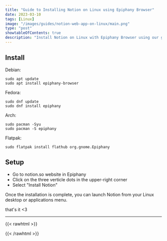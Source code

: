 ```yaml
---
title: "Guide to Installing Notion on Linux using Epiphany Browser"
date: 2023-03-10
tags: [Linux]
image: "/images/guides/notion-web-app-on-linux/main.png"
type: "post"
showtableOfContents: true
description: "Install Notion on Linux with Epiphany Browser using our guide. Follow our step-by-step instructions to access your favorite productivity tool on your Linux system."
---
```


## Install 
Debian: 
```
sudo apt update
sudo apt install epiphany-browser
```
Fedora: 
```
sudo dnf update
sudo dnf install epiphany
```
Arch: 
```
sudo pacman -Syu
sudo pacman -S epiphany
```
Flatpak: 
```
sudo flatpak install flathub org.gnome.Epiphany
```

## Setup

- Go to notion.so website in Epiphany
- Click on the three verticle dots in the upper-right corner
- Select "Install Notion" 

Once the installation is complete, you can launch Notion from your Linux desktop or applications menu.


that's it <3

----

{{< rawhtml >}} 
<script src="https://utteranc.es/client.js"
        repo="mansoorbarri/website"
        issue-term="title"
        theme="github-dark"
        crossorigin="anonymous"
        async>
</script>
{{< /rawhtml >}}